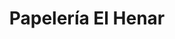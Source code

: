 ---
title: "Papelería El Henar"
url: /alcala-de-henares/papeleria-el-henar/
shop: material de oficina
---